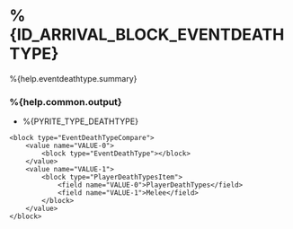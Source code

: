 # %{ID_ARRIVAL_BLOCK_EVENTDEATHTYPE}

%{help.eventdeathtype.summary}

### %{help.common.output}

-   %{PYRITE_TYPE_DEATHTYPE}

```
<block type="EventDeathTypeCompare">
    <value name="VALUE-0">
        <block type="EventDeathType"></block>
    </value>
    <value name="VALUE-1">
        <block type="PlayerDeathTypesItem">
            <field name="VALUE-0">PlayerDeathTypes</field>
            <field name="VALUE-1">Melee</field>
        </block>
    </value>
</block>
```

